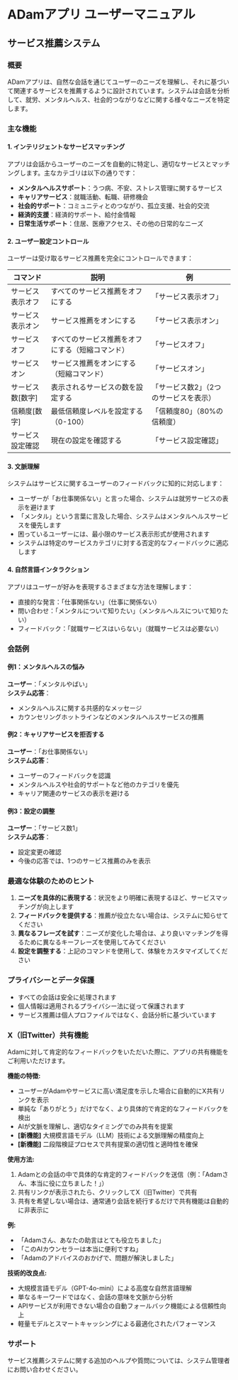 # ADamアプリ ユーザーマニュアル

## サービス推薦システム

### 概要

ADamアプリは、自然な会話を通じてユーザーのニーズを理解し、それに基づいて関連するサービスを推薦するように設計されています。システムは会話を分析して、就労、メンタルヘルス、社会的つながりなどに関する様々なニーズを特定します。

### 主な機能

#### 1. インテリジェントなサービスマッチング

アプリは会話からユーザーのニーズを自動的に特定し、適切なサービスとマッチングします。主なカテゴリは以下の通りです：

- **メンタルヘルスサポート**：うつ病、不安、ストレス管理に関するサービス
- **キャリアサービス**：就職活動、転職、研修機会
- **社会的サポート**：コミュニティとのつながり、孤立支援、社会的交流
- **経済的支援**：経済的サポート、給付金情報
- **日常生活サポート**：住居、医療アクセス、その他の日常的なニーズ

#### 2. ユーザー設定コントロール

ユーザーは受け取るサービス推薦を完全にコントロールできます：

| コマンド | 説明 | 例 |
|---------|-------------|---------|
| サービス表示オフ | すべてのサービス推薦をオフにする | 「サービス表示オフ」 |
| サービス表示オン | サービス推薦をオンにする | 「サービス表示オン」 |
| サービスオフ | すべてのサービス推薦をオフにする（短縮コマンド） | 「サービスオフ」 |
| サービスオン | サービス推薦をオンにする（短縮コマンド） | 「サービスオン」 |
| サービス数[数字] | 表示されるサービスの数を設定する | 「サービス数2」（2つのサービスを表示） |
| 信頼度[数字] | 最低信頼度レベルを設定する（0-100） | 「信頼度80」（80%の信頼度） |
| サービス設定確認 | 現在の設定を確認する | 「サービス設定確認」 |

#### 3. 文脈理解

システムはサービスに関するユーザーのフィードバックに知的に対応します：

- ユーザーが「お仕事関係ない」と言った場合、システムは就労サービスの表示を避けます
- 「メンタル」という言葉に言及した場合、システムはメンタルヘルスサービスを優先します
- 困っているユーザーには、最小限のサービス表示形式が使用されます
- システムは特定のサービスカテゴリに対する否定的なフィードバックに適応します

#### 4. 自然言語インタラクション

アプリはユーザーが好みを表現するさまざまな方法を理解します：

- 直接的な発言：「仕事関係ない」（仕事に関係ない）
- 問い合わせ：「メンタルについて知りたい」（メンタルヘルスについて知りたい）
- フィードバック：「就職サービスはいらない」（就職サービスは必要ない）

### 会話例

#### 例1：メンタルヘルスの悩み

**ユーザー**：「メンタルやばい」  
**システム応答**：
- メンタルヘルスに関する共感的なメッセージ
- カウンセリングホットラインなどのメンタルヘルスサービスの推薦

#### 例2：キャリアサービスを拒否する

**ユーザー**：「お仕事関係ない」  
**システム応答**：
- ユーザーのフィードバックを認識
- メンタルヘルスや社会的サポートなど他のカテゴリを優先
- キャリア関連のサービスの表示を避ける

#### 例3：設定の調整

**ユーザー**：「サービス数1」  
**システム応答**：
- 設定変更の確認
- 今後の応答では、1つのサービス推薦のみを表示

### 最適な体験のためのヒント

1. **ニーズを具体的に表現する**：状況をより明確に表現するほど、サービスマッチングが向上します
2. **フィードバックを提供する**：推薦が役立たない場合は、システムに知らせてください
3. **異なるフレーズを試す**：ニーズが変化した場合は、より良いマッチングを得るために異なるキーフレーズを使用してみてください
4. **設定を調整する**：上記のコマンドを使用して、体験をカスタマイズしてください

### プライバシーとデータ保護

- すべての会話は安全に処理されます
- 個人情報は適用されるプライバシー法に従って保護されます
- サービス推薦は個人プロファイルではなく、会話分析に基づいています

### X（旧Twitter）共有機能

Adamに対して肯定的なフィードバックをいただいた際に、アプリの共有機能をご利用いただけます。

**機能の特徴:**
- ユーザーがAdamやサービスに高い満足度を示した場合に自動的にX共有リンクを表示
- 単純な「ありがとう」だけでなく、より具体的で肯定的なフィードバックを検出
- AIが文脈を理解し、適切なタイミングでのみ共有を提案
- **[新機能]** 大規模言語モデル（LLM）技術による文脈理解の精度向上
- **[新機能]** 二段階検証プロセスで共有提案の適切性と適時性を確保

**使用方法:**
1. Adamとの会話の中で具体的な肯定的フィードバックを送信（例：「Adamさん、本当に役に立ちました！」）
2. 共有リンクが表示されたら、クリックしてX（旧Twitter）で共有
3. 共有を希望しない場合は、通常通り会話を続行するだけで共有機能は自動的に非表示に

**例:**
- 「Adamさん、あなたの助言はとても役立ちました」
- 「このAIカウンセラーは本当に便利ですね」
- 「Adamのアドバイスのおかげで、問題が解決しました」

**技術的改良点:**
- 大規模言語モデル（GPT-4o-mini）による高度な自然言語理解
- 単なるキーワードではなく、会話の意味を文脈から分析
- APIサービスが利用できない場合の自動フォールバック機能による信頼性向上
- 軽量モデルとスマートキャッシングによる最適化されたパフォーマンス

### サポート

サービス推薦システムに関する追加のヘルプや質問については、システム管理者にお問い合わせください。 